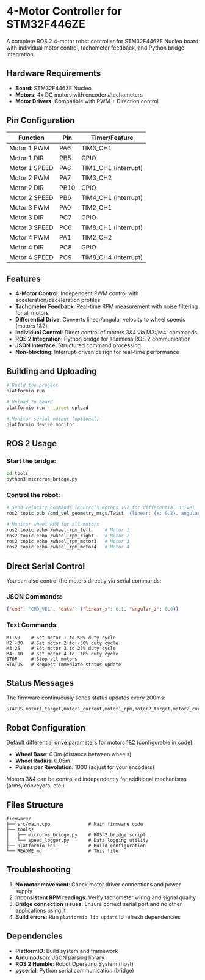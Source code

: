 # 4-Motor Controller for STM32F446ZE

A complete ROS 2 4-motor robot controller for STM32F446ZE Nucleo board with individual motor control, tachometer feedback, and Python bridge integration.

## Hardware Requirements

- **Board**: STM32F446ZE Nucleo
- **Motors**: 4x DC motors with encoders/tachometers
- **Motor Drivers**: Compatible with PWM + Direction control

## Pin Configuration

| Function | Pin | Timer/Feature |
|----------|-----|---------------|
| Motor 1 PWM | PA6 | TIM3_CH1 |
| Motor 1 DIR | PB5 | GPIO |
| Motor 1 SPEED | PA8 | TIM1_CH1 (interrupt) |
| Motor 2 PWM | PA7 | TIM3_CH2 |
| Motor 2 DIR | PB10 | GPIO |
| Motor 2 SPEED | PB6 | TIM4_CH1 (interrupt) |
| Motor 3 PWM | PA0 | TIM2_CH1 |
| Motor 3 DIR | PC7 | GPIO |
| Motor 3 SPEED | PC6 | TIM8_CH1 (interrupt) |
| Motor 4 PWM | PA1 | TIM2_CH2 |
| Motor 4 DIR | PC8 | GPIO |
| Motor 4 SPEED | PC9 | TIM8_CH4 (interrupt) |

## Features

- **4-Motor Control**: Independent PWM control with acceleration/deceleration profiles
- **Tachometer Feedback**: Real-time RPM measurement with noise filtering for all motors
- **Differential Drive**: Converts linear/angular velocity to wheel speeds (motors 1&2)
- **Individual Control**: Direct control of motors 3&4 via M3:/M4: commands
- **ROS 2 Integration**: Python bridge for seamless ROS 2 communication
- **JSON Interface**: Structured command processing
- **Non-blocking**: Interrupt-driven design for real-time performance

## Building and Uploading

```bash
# Build the project
platformio run

# Upload to board
platformio run --target upload

# Monitor serial output (optional)
platformio device monitor
```

## ROS 2 Usage

### Start the bridge:
```bash
cd tools
python3 microros_bridge.py
```

### Control the robot:
```bash
# Send velocity commands (controls motors 1&2 for differential drive)
ros2 topic pub /cmd_vel geometry_msgs/Twist '{linear: {x: 0.2}, angular: {z: 0.1}}'

# Monitor wheel RPM for all motors
ros2 topic echo /wheel_rpm_left     # Motor 1
ros2 topic echo /wheel_rpm_right    # Motor 2  
ros2 topic echo /wheel_rpm_motor3   # Motor 3
ros2 topic echo /wheel_rpm_motor4   # Motor 4
```

## Direct Serial Control

You can also control the motors directly via serial commands:

### JSON Commands:
```json
{"cmd": "CMD_VEL", "data": {"linear_x": 0.1, "angular_z": 0.0}}
```

### Text Commands:
```
M1:50    # Set motor 1 to 50% duty cycle
M2:-30   # Set motor 2 to -30% duty cycle  
M3:25    # Set motor 3 to 25% duty cycle
M4:-10   # Set motor 4 to -10% duty cycle
STOP     # Stop all motors
STATUS   # Request immediate status update
```

## Status Messages

The firmware continuously sends status updates every 200ms:
```
STATUS,motor1_target,motor1_current,motor1_rpm,motor2_target,motor2_current,motor2_rpm,motor3_target,motor3_current,motor3_rpm,motor4_target,motor4_current,motor4_rpm
```

## Robot Configuration

Default differential drive parameters for motors 1&2 (configurable in code):
- **Wheel Base**: 0.3m (distance between wheels)
- **Wheel Radius**: 0.05m
- **Pulses per Revolution**: 1000 (adjust for your encoders)

Motors 3&4 can be controlled independently for additional mechanisms (arms, conveyors, etc.)

## Files Structure

```
firmware/
├── src/main.cpp              # Main firmware code
├── tools/
│   ├── microros_bridge.py    # ROS 2 bridge script  
│   └── speed_logger.py       # Data logging utility
├── platformio.ini            # Build configuration
└── README.md                 # This file
```

## Troubleshooting

1. **No motor movement**: Check motor driver connections and power supply
2. **Inconsistent RPM readings**: Verify tachometer wiring and signal quality
3. **Bridge connection issues**: Ensure correct serial port and no other applications using it
4. **Build errors**: Run `platformio lib update` to refresh dependencies

## Dependencies

- **PlatformIO**: Build system and framework
- **ArduinoJson**: JSON parsing library
- **ROS 2 Humble**: Robot Operating System (host)
- **pyserial**: Python serial communication (bridge)